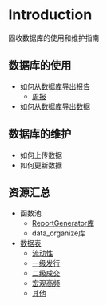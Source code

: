 # Introduction

固收数据库的使用和维护指南

## 数据库的使用

* [如何从数据库导出报告](docs/方法-从数据库导出报告.md)
  * [周报](docs/方法-周报.md)
* [如何从数据库导出数据](docs/方法-从数据库导出数据.md)

## 数据库的维护
* 如何上传数据
* 如何更新数据

## 资源汇总

* 函数池
  * [ReportGenerator库](docs/函数池-ReportGenerator.md)
  * data_organize库
* [数据表](docs/数据表信息.md)
  * [流动性](docs/数据表-流动性.md)
  * [一级发行](docs/数据表-一级市场.md)
  * [二级成交](docs/数据表-二级市场.md)
  * [宏观高频](docs/数据表-宏观高频.md)
  * [其他](docs/数据表-数据表信息.md)